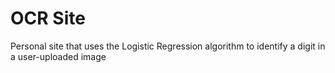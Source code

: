 # OCR Site

Personal site that uses the Logistic Regression algorithm to identify a digit in a user-uploaded image
